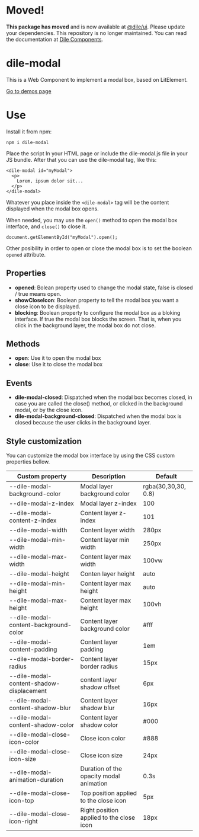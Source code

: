 # Moved!

**This package has moved** and is now available at [@dile/ui](https://github.com/Polydile/dile-components). Please update your dependencies. This repository is no longer maintained. You can read the documentation at [Dile Components](https://dile-components.com/).

# dile-modal

This is a Web Component to implement a modal box, based on LitElement.

[Go to demos page](https://dile-modal.polydile.com)

# Use

Install it from npm:

```
npm i dile-modal
```

Place the script In your HTML page or include the dile-modal.js file in your JS bundle. After that you can use the dile-modal tag, like this:

```
<dile-modal id="myModal">
  <p>
    Lorem, ipsum dolor sit...
  </p>
</dile-modal> 
```

Whatever you place inside the ```<dile-modal>``` tag will be the content displayed when the modal box opens.

When needed, you may use the ```open()``` method to open the modal box interface, and ```close()``` to close it. 

```
document.getElementById("myModal").open();
```

Other posibility in order to open or close the modal box is to set the boolean ```opened``` attribute.

## Properties

- **opened**: Bolean property used to change the modal state, false is closed / true means open.
- **showCloseIcon**: Boolean property to tell the modal box you want a close icon to be displayed.
- **blocking**: Boolean property to configure the modal box as a bloking interface. If true the modal box blocks the screen. That is, when you click in the background layer, the modal box do not close.

## Methods

- **open**: Use it to open the modal box
- **close**: Use it to close the modal box

## Events

- **dile-modal-closed**: Dispatched when the modal box becomes closed, in case you are called the close() method, or clicked in the background modal, or by the close icon.
- **dile-modal-background-closed**: Dispatched when the modal box is closed because the user clicks in the background layer.

## Style customization

You can customize the modal box interface by using the CSS custom properties bellow.

Custom property | Description | Default
----------------|-------------|---------
--dile-modal-background-color | Modal layer background color | rgba(30,30,30, 0.8)
--dile-modal-z-index | Modal layer z-index | 100
--dile-modal-content-z-index | Content layer z-index | 101
--dile-modal-width | Content layer width | 280px
--dile-modal-min-width | Content layer min width | 250px
--dile-modal-max-width | Content layer max width | 100vw
--dile-modal-height | Conten layer height | auto
--dile-modal-min-height | Content layer max height | auto
--dile-modal-max-height | Content layer max height | 100vh
--dile-modal-content-background-color | Content layer background color | #fff
--dile-modal-content-padding | Content layer padding | 1em
--dile-modal-border-radius | Content layer border radius | 15px
--dile-modal-content-shadow-displacement | content layer shadow offset | 6px
--dile-modal-content-shadow-blur | Content layer shadow blur | 16px
--dile-modal-content-shadow-color | Content layer shadow color | #000
--dile-modal-close-icon-color | Close icon color | #888
--dile-modal-close-icon-size | Close icon size | 24px
--dile-modal-animation-duration | Duration of the opacity modal animation | 0.3s
--dile-modal-close-icon-top | Top position applied to the close icon | 5px
--dile-modal-close-icon-right | Right position applied to the close icon | 18px
